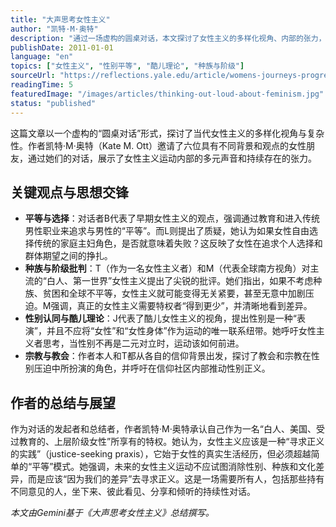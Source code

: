```yaml
---
title: "大声思考女性主义" 
author: "凯特·M·奥特" 
description: "通过一场虚构的圆桌对话，本文探讨了女性主义的多样化视角、内部的张力，以及种族、阶级、性别认同等议题对当代女性主义的深刻影响。" 
publishDate: 2011-01-01
language: "en" 
topics: ["女性主义", "性别平等", "酷儿理论", "种族与阶级"] 
sourceUrl: "https://reflections.yale.edu/article/womens-journeys-progress-and-peril/thinking-out-loud-about-feminism" 
readingTime: 5
featuredImage: "/images/articles/thinking-out-loud-about-feminism.jpg" 
status: "published"
---
```


这篇文章以一个虚构的“圆桌对话”形式，探讨了当代女性主义的多样化视角与复杂性。作者凯特·M·奥特（Kate M. Ott）邀请了六位具有不同背景和观点的女性朋友，通过她们的对话，展示了女性主义运动内部的多元声音和持续存在的张力。

## 关键观点与思想交锋

  * **平等与选择**：对话者B代表了早期女性主义的观点，强调通过教育和进入传统男性职业来追求与男性的“平等”。而L则提出了质疑，她认为如果女性自由选择传统的家庭主妇角色，是否就意味着失败？这反映了女性在追求个人选择和群体期望之间的挣扎。
  * **种族与阶级批判**：T（作为一名女性主义者）和M（代表全球南方视角）对主流的“白人、第一世界”女性主义提出了尖锐的批评。她们指出，如果不考虑种族、贫困和全球不平等，女性主义就可能变得无关紧要，甚至无意中加剧压迫。M强调，真正的女性主义需要特权者“得到更少”，并清晰地看到差异。
  * **性别认同与酷儿理论**：J代表了酷儿女性主义的视角，提出性别是一种“表演”，并且不应将“女性”和“女性身体”作为运动的唯一联系纽带。她呼吁女性主义者思考，当性别不再是二元对立时，运动该如何前进。
  * **宗教与教会**：作者本人和T都从各自的信仰背景出发，探讨了教会和宗教在性别压迫中所扮演的角色，并呼吁在信仰社区内部推动性别正义。

## 作者的总结与展望

作为对话的发起者和总结者，作者凯特·M·奥特承认自己作为一名“白人、美国、受过教育的、上层阶级女性”所享有的特权。她认为，女性主义应该是一种“寻求正义的实践”（justice-seeking praxis），它始于女性的真实生活经历，但必须超越简单的“平等”模式。她强调，未来的女性主义运动不应试图消除性别、种族和文化差异，而是应该“因为我们的差异”去寻求正义。这是一场需要所有人，包括那些持有不同意见的人，坐下来、彼此看见、分享和倾听的持续性对话。

*本文由Gemini基于《大声思考女性主义》总结撰写。*